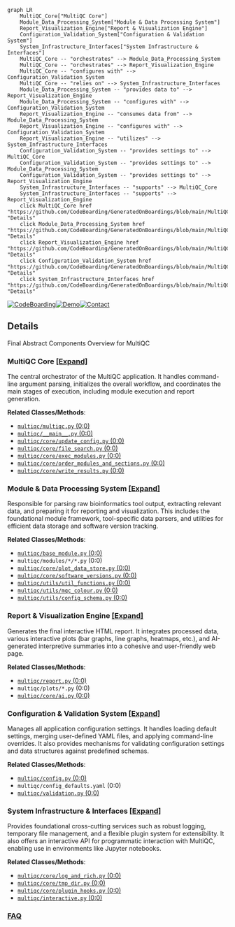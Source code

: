 ```mermaid
graph LR
    MultiQC_Core["MultiQC Core"]
    Module_Data_Processing_System["Module & Data Processing System"]
    Report_Visualization_Engine["Report & Visualization Engine"]
    Configuration_Validation_System["Configuration & Validation System"]
    System_Infrastructure_Interfaces["System Infrastructure & Interfaces"]
    MultiQC_Core -- "orchestrates" --> Module_Data_Processing_System
    MultiQC_Core -- "orchestrates" --> Report_Visualization_Engine
    MultiQC_Core -- "configures with" --> Configuration_Validation_System
    MultiQC_Core -- "relies on" --> System_Infrastructure_Interfaces
    Module_Data_Processing_System -- "provides data to" --> Report_Visualization_Engine
    Module_Data_Processing_System -- "configures with" --> Configuration_Validation_System
    Report_Visualization_Engine -- "consumes data from" --> Module_Data_Processing_System
    Report_Visualization_Engine -- "configures with" --> Configuration_Validation_System
    Report_Visualization_Engine -- "utilizes" --> System_Infrastructure_Interfaces
    Configuration_Validation_System -- "provides settings to" --> MultiQC_Core
    Configuration_Validation_System -- "provides settings to" --> Module_Data_Processing_System
    Configuration_Validation_System -- "provides settings to" --> Report_Visualization_Engine
    System_Infrastructure_Interfaces -- "supports" --> MultiQC_Core
    System_Infrastructure_Interfaces -- "supports" --> Report_Visualization_Engine
    click MultiQC_Core href "https://github.com/CodeBoarding/GeneratedOnBoardings/blob/main/MultiQC/MultiQC_Core.md" "Details"
    click Module_Data_Processing_System href "https://github.com/CodeBoarding/GeneratedOnBoardings/blob/main/MultiQC/Module_Data_Processing_System.md" "Details"
    click Report_Visualization_Engine href "https://github.com/CodeBoarding/GeneratedOnBoardings/blob/main/MultiQC/Report_Visualization_Engine.md" "Details"
    click Configuration_Validation_System href "https://github.com/CodeBoarding/GeneratedOnBoardings/blob/main/MultiQC/Configuration_Validation_System.md" "Details"
    click System_Infrastructure_Interfaces href "https://github.com/CodeBoarding/GeneratedOnBoardings/blob/main/MultiQC/System_Infrastructure_Interfaces.md" "Details"
```

[![CodeBoarding](https://img.shields.io/badge/Generated%20by-CodeBoarding-9cf?style=flat-square)](https://github.com/CodeBoarding/GeneratedOnBoardings)[![Demo](https://img.shields.io/badge/Try%20our-Demo-blue?style=flat-square)](https://www.codeboarding.org/demo)[![Contact](https://img.shields.io/badge/Contact%20us%20-%20contact@codeboarding.org-lightgrey?style=flat-square)](mailto:contact@codeboarding.org)

## Details

Final Abstract Components Overview for MultiQC

### MultiQC Core [[Expand]](./MultiQC_Core.md)
The central orchestrator of the MultiQC application. It handles command-line argument parsing, initializes the overall workflow, and coordinates the main stages of execution, including module execution and report generation.


**Related Classes/Methods**:

- <a href="https://github.com/MultiQC/MultiQC/multiqc/multiqc.py#L0-L0" target="_blank" rel="noopener noreferrer">`multiqc/multiqc.py` (0:0)</a>
- <a href="https://github.com/MultiQC/MultiQC/multiqc/__main__.py#L0-L0" target="_blank" rel="noopener noreferrer">`multiqc/__main__.py` (0:0)</a>
- <a href="https://github.com/MultiQC/MultiQC/multiqc/core/update_config.py#L0-L0" target="_blank" rel="noopener noreferrer">`multiqc/core/update_config.py` (0:0)</a>
- <a href="https://github.com/MultiQC/MultiQC/multiqc/core/file_search.py#L0-L0" target="_blank" rel="noopener noreferrer">`multiqc/core/file_search.py` (0:0)</a>
- <a href="https://github.com/MultiQC/MultiQC/multiqc/core/exec_modules.py#L0-L0" target="_blank" rel="noopener noreferrer">`multiqc/core/exec_modules.py` (0:0)</a>
- <a href="https://github.com/MultiQC/MultiQC/multiqc/core/order_modules_and_sections.py#L0-L0" target="_blank" rel="noopener noreferrer">`multiqc/core/order_modules_and_sections.py` (0:0)</a>
- <a href="https://github.com/MultiQC/MultiQC/multiqc/core/write_results.py#L0-L0" target="_blank" rel="noopener noreferrer">`multiqc/core/write_results.py` (0:0)</a>


### Module & Data Processing System [[Expand]](./Module_Data_Processing_System.md)
Responsible for parsing raw bioinformatics tool output, extracting relevant data, and preparing it for reporting and visualization. This includes the foundational module framework, tool-specific data parsers, and utilities for efficient data storage and software version tracking.


**Related Classes/Methods**:

- <a href="https://github.com/MultiQC/MultiQC/multiqc/base_module.py#L0-L0" target="_blank" rel="noopener noreferrer">`multiqc/base_module.py` (0:0)</a>
- `multiqc/modules/*/*.py` (0:0)
- <a href="https://github.com/MultiQC/MultiQC/multiqc/core/plot_data_store.py#L0-L0" target="_blank" rel="noopener noreferrer">`multiqc/core/plot_data_store.py` (0:0)</a>
- <a href="https://github.com/MultiQC/MultiQC/multiqc/core/software_versions.py#L0-L0" target="_blank" rel="noopener noreferrer">`multiqc/core/software_versions.py` (0:0)</a>
- <a href="https://github.com/MultiQC/MultiQC/multiqc/utils/util_functions.py#L0-L0" target="_blank" rel="noopener noreferrer">`multiqc/utils/util_functions.py` (0:0)</a>
- <a href="https://github.com/MultiQC/MultiQC/multiqc/utils/mqc_colour.py#L0-L0" target="_blank" rel="noopener noreferrer">`multiqc/utils/mqc_colour.py` (0:0)</a>
- <a href="https://github.com/MultiQC/MultiQC/multiqc/utils/config_schema.py#L0-L0" target="_blank" rel="noopener noreferrer">`multiqc/utils/config_schema.py` (0:0)</a>


### Report & Visualization Engine [[Expand]](./Report_Visualization_Engine.md)
Generates the final interactive HTML report. It integrates processed data, various interactive plots (bar graphs, line graphs, heatmaps, etc.), and AI-generated interpretive summaries into a cohesive and user-friendly web page.


**Related Classes/Methods**:

- <a href="https://github.com/MultiQC/MultiQC/multiqc/report.py#L0-L0" target="_blank" rel="noopener noreferrer">`multiqc/report.py` (0:0)</a>
- `multiqc/plots/*.py` (0:0)
- <a href="https://github.com/MultiQC/MultiQC/multiqc/core/ai.py#L0-L0" target="_blank" rel="noopener noreferrer">`multiqc/core/ai.py` (0:0)</a>


### Configuration & Validation System [[Expand]](./Configuration_Validation_System.md)
Manages all application configuration settings. It handles loading default settings, merging user-defined YAML files, and applying command-line overrides. It also provides mechanisms for validating configuration settings and data structures against predefined schemas.


**Related Classes/Methods**:

- <a href="https://github.com/MultiQC/MultiQC/multiqc/config.py#L0-L0" target="_blank" rel="noopener noreferrer">`multiqc/config.py` (0:0)</a>
- `multiqc/config_defaults.yaml` (0:0)
- <a href="https://github.com/MultiQC/MultiQC/multiqc/validation.py#L0-L0" target="_blank" rel="noopener noreferrer">`multiqc/validation.py` (0:0)</a>


### System Infrastructure & Interfaces [[Expand]](./System_Infrastructure_Interfaces.md)
Provides foundational cross-cutting services such as robust logging, temporary file management, and a flexible plugin system for extensibility. It also offers an interactive API for programmatic interaction with MultiQC, enabling use in environments like Jupyter notebooks.


**Related Classes/Methods**:

- <a href="https://github.com/MultiQC/MultiQC/multiqc/core/log_and_rich.py#L0-L0" target="_blank" rel="noopener noreferrer">`multiqc/core/log_and_rich.py` (0:0)</a>
- <a href="https://github.com/MultiQC/MultiQC/multiqc/core/tmp_dir.py#L0-L0" target="_blank" rel="noopener noreferrer">`multiqc/core/tmp_dir.py` (0:0)</a>
- <a href="https://github.com/MultiQC/MultiQC/multiqc/core/plugin_hooks.py#L0-L0" target="_blank" rel="noopener noreferrer">`multiqc/core/plugin_hooks.py` (0:0)</a>
- <a href="https://github.com/MultiQC/MultiQC/multiqc/interactive.py#L0-L0" target="_blank" rel="noopener noreferrer">`multiqc/interactive.py` (0:0)</a>




### [FAQ](https://github.com/CodeBoarding/GeneratedOnBoardings/tree/main?tab=readme-ov-file#faq)